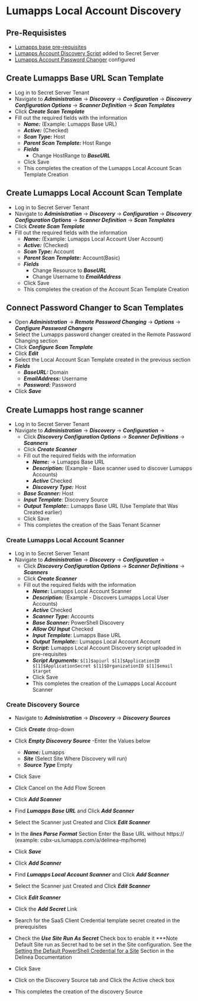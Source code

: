 # Lumapps Local Account  Discovery

## Pre-Requisistes
- [Lumapps base pre-requisites](./readme.md)
- [Lumapps Account Discovery Script](./Discovery/LumappsLocalAccountDiscovery.ps1) added to Secret Server
- [Lumapps Account Password Changer](./RemotePasswordChanger/readme.md) configured
 
## Create Lumapps Base URL Scan Template
- Log in to Secret Server Tenant
- Navigate to ***Administration*** -> ***Discovery*** -> ***Configuration*** -> ***Discovery Configuration Options*** -> ***Scanner Definition*** -> ***Scan Templates*** 
- Click ***Create Scan Template***
- Fill out the required fields with the information
    - ***Name:*** (Example: Lumapps Base URL)
    - ***Active:*** (Checked)
    - ***Scan Type:*** Host
    - ***Parent Scan Template:*** Host Range
    - ***Fields***
        - Change HostRange to ***BaseURL***
    - Click Save
    - This completes the creation of the Lumapps Local Account Scan Template Creation

## Create Lumapps Local Account Scan Template
- Log in to Secret Server Tenant
- Navigate to ***Administration*** -> ***Discovery*** -> ***Configuration*** -> ***Discovery Configuration Options*** -> ***Scanner Definition*** -> ***Scan Templates*** 
- Click ***Create Scan Template***
- Fill out the required fields with the information
    - ***Name:*** (Example: Lumapps Local Account User Account)
    - ***Active:*** (Checked)
    - ***Scan Type:*** Account
    - ***Parent Scan Template:*** Account(Basic)
    - ***Fields***
        - Change Resource to ***BaseURL***
        - Change Username to ***EmailAddress***
    - Click Save
    - This completes the creation of the Account Scan Template Creation

## Connect Password Changer to Scan Templates
- Open ***Administration*** -> ***Remote Password Changing*** -> ***Options*** -> ***Configure Password Changers***
- Select the Lumapps password changer created in the Remote Password Changing section
- Click ***Configure Scan Template***
- Click ***Edit***
- Select the Local Account Scan Template created in the previous section
- ***Fields***
  - ***BaseURL:*** Domain
  - ***EmailAddress:*** Username
  - ***Password:*** Password
- Click ***Save***

## Create Lumapps host range scanner
- Log in to Secret Server Tenant
- Navigate to ***Administration*** -> ***Discovery*** -> ***Configuration*** -> 
    - Click ***Discovery Configuration Options*** -> ***Scanner Definitions*** -> ***Scanners***
    - Click ***Create Scanner***
    - Fill out the required fields with the information
        - ***Name:*** -> Lumapps Base URL
        - ***Description:*** (Example - Base scanner used to discover Lumapps Accounts)
        - ***Active*** Checked
        - ***Discovery Type:***  Host
    - ***Base Scanner:***  Host
    - ***Input Template***: Discovery Source
    - ***Output Template:***: Lumapps Base URL (Use Template that Was Created earlier)
    - Click Save
    - This completes the creation of the Saas Tenant Scanner

### Create Lumapps Local Account Scanner

- Log in to Secret Server Tenant
- Navigate to ***Administration*** -> ***Discovery*** -> ***Configuration*** -> 
    - Click ***Discovery Configuration Options*** -> ***Scanner Definitions*** -> ***Scanners***
    - Click ***Create Scanner***
    - Fill out the required fields with the information
        - ***Name:*** Lumapps Local Account Scanner
        - ***Description:*** (Example - Discovers Lumapps Local User Accounts)
        - ***Active*** Checked
        - ***Scanner Type:***  Accounts
        - ***Base Scanner:*** PowerShell Discovery
        - ***Allow OU Input*** Checked
        - ***Input Template***: Lumapps Base URL 
        - ***Output Template:***: Lumapps Local Account Account  
        - ***Script:*** Lumapps Local Account Discovery script uploaded in pre-requisites
        - ***Script Arguments:*** ``` $[1]$apiurl $[1]$ApplicationID $[1]$ApplicationSecret $[1]$OrganizationID $[1]$email $target ```
        - Click Save
        - This completes the creation of the Lumapps Local Account Scanner

### Create Discovery Source

- Navigate to ***Administration*** -> ***Discovery*** -> ***Discovery Sources***
- Click ***Create*** drop-down
- Click ***Empty Discovery Source***
-Enter the Values below
    - ***Name:*** Lumapps
    - ***Site*** (Select Site Where Discovery will run)
    - ***Source Type*** Empty
- Click Save
- Click Cancel on the Add Flow Screen
- Click ***Add Scanner***
- Find ***Lumapps Base URL*** and Click ***Add Scanner***
- Select the Scanner just Created and Click ***Edit Scanner*** 
- In the ***lines Parse Format*** Section Enter the Base URL without https:// (example: csbx-us.lumapps.com/a/delinea-mp/home)
- Click ***Save***

- Click ***Add Scanner***
- Find ***Lumapps Local Account Scanner*** and Click ***Add Scanner***
- Select the Scanner just Created and Click ***Edit Scanner***
- Click ***Edit Scanner***
- Click the ***Add Secret*** Link
- Search for the SaaS Client Credential template secret created in the prerequisites
- Check the ***Use Site Run As Secret*** Check box to enable it
    ***Note Default Site run as Secret had to be set in the Site configuration.
    See the [Setting the Default PowerShell Credential for a Site](https://docs.delinea.com/online-help/secret-server/authentication/secret-based-credentials-for-scripts/index.htm?Highlight=site) Section in the Delinea Documentation
- Click Save
- Click on the Discovery Source tab and Click the Active check box
- This completes the creation of the discovery Source



